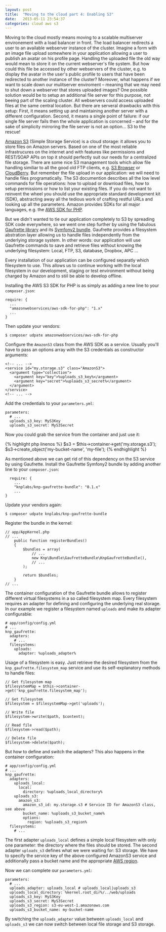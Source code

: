 ```yaml
---
layout: post
title:  "Moving to the cloud part 4: Enabling S3"
date:   2013-05-11 23:54:37
categories: cloud aws s3
---
```


Moving to the cloud mostly means moving to a scalable multiserver environement with a load balancer in front. The load balancer redirects a user to an available webserver instance of the cluster. Imagine a form with an image file upload somewhere in your application allowing a user to publish an avatar on his profile page. Handling the uploaded file the old way would mean to store it on the current webserver's file system. But how could this file be accessed by other webservers of the cluster, e.g. to display the avatar in the user's public profile to users that have been redirected to another instance of the cluster? Moreover, what happens if we want to scale down our mulitserver enviroment – meaning that we may need to shut down a webserver that stores uploaded images? One possible solution would be to setup an additional file server for this purpose, not beeing part of the scaling cluster. All webservers could access uploaded files at the same central location. But there are serveral drawbacks with this setup: First, it means setting up and maintaining another server with a different configuration. Second, it means a single point of failure: if our single file server fails then the whole application is concerned – and for the sake of simplicity mirroring the file server is not an option… S3 to the rescue!

[Amazon S3][1]&nbsp;(Simple Storage Service) is a cloud storage: it allows you to store files on Amazon servers. Based on one of the most reliable infrastrucures on the internet and with features like&nbsp;permissions and REST/SOAP APIs on top it should perfectly suit our needs for a centralized file storage. There are some nice S3 management tools which allow file handling similiar to all the good old FTP clients, e.g. [S3 Browser][2]&nbsp;or [CloudBerry][3]. But remember the file upload in our application: we will need to handle files programatically. The S3 documention describes all the low level commands for file operations: how to upload or download files, how to setup permissions or how to list your existing files. If you do not want to reinvent the wheel you should use the appropriate standard development kit (SDK), abstracting away all the tedious work of crafting restful URLs and looking up all the parameters. Amazon provides SDKs for all major languages, e.g. the [AWS SDK for PHP][4].

But we didn't wanted to tie our application completely to S3 by spreading SDK code everywhere, so we went one step further by using the fabulous [Gaufrette library][5] and its&nbsp;[Symfony2 bundle][6]. Gaufrette provides a filesystem abstration layer allowing us to handle files independently from the underlying storage system. In other words: our application will use Gaufrette commands to save and retrieve files without knowing the underlying filesystem: Local, FTP, S3, database, Dropbox, APC …

Every installation of our application can be configured separatly which filesystem to use. This allows us to continue working with the local filesystem in our development, staging or test environment without being charged by Amazon and to stiil be able to develop offline.

Installing the AWS S3 SDK for PHP is as simply as adding a new line to your `composer.json`:


    require: {
      ...
      "amazonwebservices/aws-sdk-for-php": "1.x"
      ...
    }

Then update your vendors:


    $ composer udpate amazonwebservices/aws-sdk-for-php

Configure the `AmazonS3` class from the AWS SDK as a service. Usually you'll have to pass an options array with the S3 credentials as constructor arguments:

    <!-- ... -->
    <service id="my.storage.s3" class="AmazonS3">
      <argument type="collection">
        <argument key="key">%uploads_s3_key%</argument>
        <argument key="secret">%uploads_s3_secret%</argument>
      </argument>
    </service>
    <!-- ... -->

Add the credentials to your `parameters.yml`:


    parameters:
      # ...
      uploads_s3_key: MyS3Key
      uploads_s3_secret: MyS3Secret

Now you could grab the service from the container and just use it:

{% highlight php linenos %}
    $s3 = $this->container->get('my.storage.s3');
    $s3->create_object('my-bucket-name', 'my-file');
{% endhighlight %}

As mentioned above we can get rid of this dependency on the S3 service by using Gaufrette. Install the Gaufrette Symfony2 bundle by adding another line to your `composer.json`:


      require: {
        ...
        "knplabs/knp-gaufrette-bundle": "0.1.x"
        ...
    }

Update your vendors again:


    $ composer udpate knplabs/knp-gaufrette-bundle

Register the bundle in the kernel:



    // app/AppKernel.php
    // ...
        public function registerBundles()
        {
            $bundles = array(
                // ...
                new Knp\Bundle\GaufretteBundle\KnpGaufretteBundle(),
                // ...
            );

            return $bundles;
        }
    // ...


The container configuration of the Gaufrette bundle allows to register different virtual filesystems in a so called filesystem map. Every filesystem requires an adapter for defining and configuring the underlying real storage. In our example we register a filesystem named `uploads` and make its adapter configurable:


    # app/config/config.yml
    # ...
    knp_gaufrette:
      adapters:
        # ...
      filesystems:
        uploads:
          adapter: %uploads_adapter%

Usage of a filesystem is easy. Just retrieve the desired filesystem from the `knp_gaufrette.filesystem_map` service and use its self-explanatory methods to handle files:



    // Get filesystem map
    $filesystemMap = $this->container->get('knp_gaufrette.filesystem_map');

    // Get filesystem
    $filesystem = $filesystemMap->get('uploads');

    // Write file
    $filesystem->write($path, $content);

    // Read file
    $filesystem->read($path);

    // Delete file
    $filesystem->delete($path);


But how to define and switch the adapters? This also happens in the container configuration:


    # app/config/config.yml
    # ...
    knp_gaufrette:
      adapters:
        uploads_local:
          local:
            directory: %uploads_local_directory%
        uploads_s3:
          amazon_s3:
            amazon_s3_id: my.storage.s3 # Service ID for AmazonS3 class, see above
            bucket_name: %uploads_s3_bucket_name%
            options:
              region: %uploads_s3_region%
      filesystems:
        # ...

The first adapter `uploads_local` defines a simple local filesystem with only one parameter: the directory where the files should be stored. The second adapter `uploads_s3` defines what we were waiting for: S3 storage. We have to specify the service key of the above configured AmazonS3 service and additionally pass a bucket name and the appropriate [AWS region][7].

Now we can complete our `parameters.yml`:


    parameters:
      # ...
      uploads_adapter: uploads_local # uploads_local|uploads_s3
      uploads_local_directory: %kernel.root_dir%/../web/uploads
      uploads_s3_key: MyS3Key
      uploads_s3_secret: MyS3Secret
      uploads_s3_region: s3-eu-west-1.amazonaws.com
      uploads_s3_bucket_name: my-bucket-name

By switching the `uploads_adapter` value between `uploads_local` and `uploads_s3` we can now switch between local file storage and S3 storage.

[1]: http://aws.amazon.com/s3
[2]: http://s3browser.com/
[3]: http://www.cloudberrylab.com/
[4]: http://aws.amazon.com/sdkforphp/
[5]: https://github.com/KnpLabs/Gaufrette
[6]: https://github.com/KnpLabs/KnpGaufretteBundle
[7]: http://docs.aws.amazon.com/general/latest/gr/rande.html#s3_region
